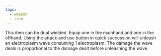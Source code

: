 ```yaml
---
tags:
  - weapon
  - item
---
```

This item can be dual wielded. Equip one in the mainhand and one in the offhand. Using the attack and use button in quick succession will unleash an electroplasm wave consuming 1 electroplasm. The damage the wave deals is proportional to the damage dealt before unleashing the wave.